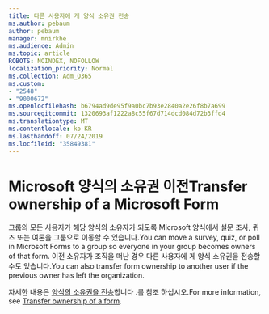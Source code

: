 ```yaml
---
title: 다른 사용자에 게 양식 소유권 전송
ms.author: pebaum
author: pebaum
manager: mnirkhe
ms.audience: Admin
ms.topic: article
ROBOTS: NOINDEX, NOFOLLOW
localization_priority: Normal
ms.collection: Adm_O365
ms.custom:
- "2548"
- "9000672"
ms.openlocfilehash: b6794ad9de95f9a0bc7b93e2840a2e26f8b7a699
ms.sourcegitcommit: 1320693af1222a8c55f67d714dcd084d72b3ffd4
ms.translationtype: MT
ms.contentlocale: ko-KR
ms.lasthandoff: 07/24/2019
ms.locfileid: "35849381"
---
```

# <a name="transfer-ownership-of-a-microsoft-form"></a><span data-ttu-id="ef3e1-102">Microsoft 양식의 소유권 이전</span><span class="sxs-lookup"><span data-stu-id="ef3e1-102">Transfer ownership of a Microsoft Form</span></span>

<span data-ttu-id="ef3e1-103">그룹의 모든 사용자가 해당 양식의 소유자가 되도록 Microsoft 양식에서 설문 조사, 퀴즈 또는 여론을 그룹으로 이동할 수 있습니다.</span><span class="sxs-lookup"><span data-stu-id="ef3e1-103">You can move a survey, quiz, or poll in Microsoft Forms to a group so everyone in your group becomes owners of that form.</span></span> <span data-ttu-id="ef3e1-104">이전 소유자가 조직을 떠난 경우 다른 사용자에 게 양식 소유권을 전송할 수도 있습니다.</span><span class="sxs-lookup"><span data-stu-id="ef3e1-104">You can also transfer form ownership to another user if the previous owner has left the organization.</span></span>

<span data-ttu-id="ef3e1-105">자세한 내용은 [양식의 소유권을 전송](https://support.office.com/article/Transfer-ownership-of-a-form-921a6361-a4e5-44ea-bce9-c4ed63aa54b4)합니다 .를 참조 하십시오.</span><span class="sxs-lookup"><span data-stu-id="ef3e1-105">For more information, see [Transfer ownership of a form](https://support.office.com/article/Transfer-ownership-of-a-form-921a6361-a4e5-44ea-bce9-c4ed63aa54b4).</span></span>